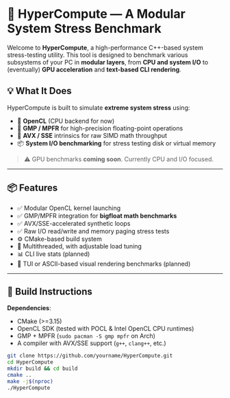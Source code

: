 # 🧠 HyperCompute — A Modular System Stress Benchmark

Welcome to **HyperCompute**, a high-performance C++-based system stress-testing utility. This tool is designed to benchmark various subsystems of your PC in **modular layers**, from **CPU and system I/O** to (eventually) **GPU acceleration** and **text-based CLI rendering**.

## 💡 What It Does

HyperCompute is built to simulate **extreme system stress** using:
- 🧮 **OpenCL** (CPU backend for now)
- 📏 **GMP / MPFR** for high-precision floating-point operations
- 🚀 **AVX / SSE** intrinsics for raw SIMD math throughput
- 📦 **System I/O benchmarking** for stress testing disk or virtual memory

> ⚠️ GPU benchmarks **coming soon**. Currently CPU and I/O focused.

---

## 📦 Features

- ✅ Modular OpenCL kernel launching
- ✅ GMP/MPFR integration for **bigfloat math benchmarks**
- ✅ AVX/SSE-accelerated synthetic loops
- ✅ Raw I/O read/write and memory paging stress tests
- ⚙️ CMake-based build system
- 🧵 Multithreaded, with adjustable load tuning
- 📊 CLI live stats (planned)
- 🎨 TUI or ASCII-based visual rendering benchmarks (planned)

---

## 🔧 Build Instructions

**Dependencies**:
- CMake (>=3.15)
- OpenCL SDK (tested with POCL & Intel OpenCL CPU runtimes)
- GMP + MPFR (`sudo pacman -S gmp mpfr` on Arch)
- A compiler with AVX/SSE support (`g++`, `clang++`, etc.)

```bash
git clone https://github.com/yourname/HyperCompute.git
cd HyperCompute
mkdir build && cd build
cmake ..
make -j$(nproc)
./HyperCompute
